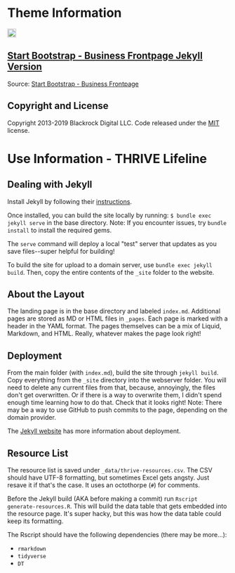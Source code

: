 # Theme Information

<a href="https://jekyll-themes.com">
<img src="https://img.shields.io/badge/featured%20on-JT-red.svg" height="20" alt="Jekyll Themes Shield">
</a>

## [Start Bootstrap - Business Frontpage Jekyll Version](https://webjeda.com/business-frontpage/)

Source: [Start Bootstrap - Business Frontpage](https://startbootstrap.com/template-overviews/business-frontpage/)

## Copyright and License

Copyright 2013-2019 Blackrock Digital LLC. Code released under the
[MIT](https://github.com/BlackrockDigital/startbootstrap-business-frontpage/blob/gh-pages/LICENSE) license.

# Use Information - THRIVE Lifeline

## Dealing with Jekyll
Install Jekyll by following their [instructions](https://jekyllrb.com/docs/installation/).

Once installed, you can build the site locally by running: `$ bundle exec jekyll serve`
in the base directory.
Note: If you encounter issues, try `bundle install` to install the required gems.

The `serve` command will deploy a local "test" server that updates as you
save files--super helpful for building!

To build the site for upload to a domain server, use `bundle exec jekyll build`.
Then, copy the entire contents of the `_site` folder to the website.

## About the Layout
The landing page is in the base directory and labeled `index.md`.
Additional pages are stored as MD or HTML files in `_pages`.
Each page is marked with a header in the YAML format. The pages themselves
can be a mix of Liquid, Markdown, and HTML. Really, whatever makes the page
look right!

## Deployment
From the main folder (with `index.md`), build the site through `jekyll build`.
Copy everything from the `_site` directory into the webserver folder.
You will need to delete any current files from that, because, annoyingly, the
files don't get overwritten.
Or if there is a way to overwrite them, I didn't spend enough time learning how
to do that.
Check that it looks right!
Note: There may be a way to use GitHub to push commits to the page, depending
on the domain provider.

The [Jekyll website](https://jekyllrb.com/docs/deployment/) has more
information about deployment.

## Resource List
The resource list is saved under `_data/thrive-resources.csv`. 
The CSV should have UTF-8 formatting, but sometimes Excel gets angsty. 
Just resave it if that's the case. It uses an octothorpe (`#`) for comments.

Before the Jekyll build (AKA before making a commit) run `Rscript generate-resources.R`.
This will build the data table that gets embedded into the resource page.
It's super hacky, but this was how the data table could keep its formatting.

The Rscript should have the following dependencies (there may be more...):
- `rmarkdown`
- `tidyverse`
- `DT`
